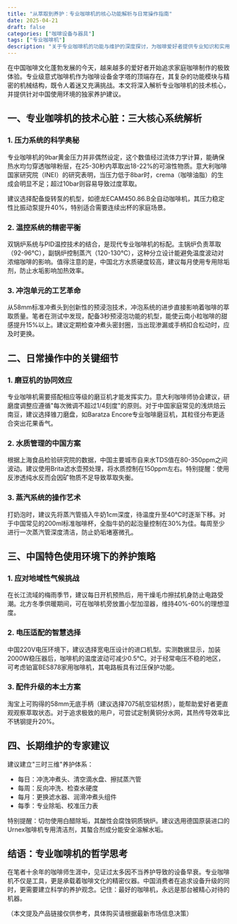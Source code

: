 ```yaml
---
title: "从萃取到养护：专业咖啡机的核心功能解析与日常操作指南"
date: 2025-04-21
draft: false
categories: ["咖啡设备与器具"]
tags: ["专业咖啡机"]
description: "关于专业咖啡机的功能与维护的深度探讨，为咖啡爱好者提供专业知识和实用指南。"
---
```


在中国咖啡文化蓬勃发展的今天，越来越多的爱好者开始追求家庭咖啡制作的极致体验。专业级意式咖啡机作为咖啡设备金字塔的顶端存在，其复杂的功能模块与精密的机械结构，既令人着迷又充满挑战。本文将深入解析专业咖啡机的技术核心，并提供针对中国使用环境的独家养护建议。

## 一、专业咖啡机的技术心脏：三大核心系统解析

### 1. 压力系统的科学奥秘
专业咖啡机的9bar黄金压力并非偶然设定，这个数值经过流体力学计算，能确保热水均匀穿透咖啡粉层，在25-30秒内萃取出18-22%的可溶性物质。意大利咖啡国家研究院（INEI）的研究表明，当压力低于8bar时，crema（咖啡油脂）的生成会明显不足；超过10bar则容易导致过度萃取。

建议选择配备旋转泵的机型，如德龙ECAM450.86.B全自动咖啡机，其压力稳定性比振动泵提升40%，特别适合需要连续出杯的家庭场景。

### 2. 温控系统的精密平衡
双锅炉系统与PID温控技术的结合，是现代专业咖啡机的标配。主锅炉负责萃取（92-96℃），副锅炉控制蒸汽（120-130℃），这种分立设计能避免温度波动对浓缩咖啡的影响。值得注意的是，中国北方水质硬度较高，建议每月使用专用除垢剂，防止水垢影响加热效率。

### 3. 冲泡单元的工艺革命
从58mm标准冲煮头到创新性的预浸泡技术，冲泡系统的进步直接影响着咖啡的萃取质量。笔者在测试中发现，配备3秒预浸泡功能的机型，能使云南小粒咖啡的甜感提升15%以上。建议定期检查冲煮头密封圈，当出现渗漏或手柄扣合松动时，应及时更换。

## 二、日常操作中的关键细节

### 1. 磨豆机的协同效应
专业咖啡机需要搭配相应等级的磨豆机才能发挥实力。意大利咖啡师协会建议，研磨度调整应遵循"每次微调不超过1/4刻度"的原则。对于中国家庭常见的浅烘焙云南豆，建议选择锥刀磨盘，如Baratza Encore专业咖啡磨豆机，其粒径分布更适合突出花果香气。

### 2. 水质管理的中国方案
根据上海食品检验研究院的数据，中国主要城市自来水TDS值在80-350ppm之间波动。建议使用Brita滤水壶预处理，将水质控制在150ppm左右。特别提醒：使用反渗透纯水反而会因矿物质不足导致萃取失衡。

### 3. 蒸汽系统的操作艺术
打奶泡时，建议先将蒸汽管插入牛奶1cm深度，待温度升至40℃时逐渐下移。对于中国常见的200ml标准咖啡杯，全脂牛奶的起泡量控制在30%为佳。每周至少进行一次蒸汽管深度清洁，防止奶垢堵塞微孔。

## 三、中国特色使用环境下的养护策略

### 1. 应对地域性气候挑战
在长江流域的梅雨季节，建议每日开机预热后，用干燥毛巾擦拭机身防止电路受潮。北方冬季供暖期间，可在咖啡机旁放置小型加湿器，维持40%-60%的理想湿度。

### 2. 电压适配的智慧选择
中国220V电压环境下，建议选择宽电压设计的进口机型。实测数据显示，加装2000W稳压器后，咖啡机的温度波动可减少0.5℃。对于经常电压不稳的地区，可考虑铂富BES878家用咖啡机，其电路板具有过压保护功能。

### 3. 配件升级的本土方案
淘宝上可购得的58mm无底手柄（建议选择7075航空铝材质），能帮助爱好者更直观观察萃取状态。对于追求极致的用户，可尝试定制黄铜分水网，其热传导效率比不锈钢提升20%。

## 四、长期维护的专家建议

建议建立"三时三维"养护体系：
- 每日：冲洗冲煮头、清空滴水盘、擦拭蒸汽管
- 每周：反向冲洗、检查水硬度
- 每月：更换滤水器、润滑冲煮头组件
- 每季：专业除垢、校准压力表

特别提醒：切勿使用白醋除垢，其酸性会腐蚀铜质锅炉。建议选用德国原装进口的Urnex咖啡机专用清洁剂，其螯合剂成分能安全溶解水垢。

## 结语：专业咖啡机的哲学思考

在笔者十余年的咖啡师生涯中，见证过太多因不当养护导致的设备早衰。专业咖啡机不仅是工具，更是承载着咖啡文化的精密仪器。中国消费者在追求设备升级的同时，更需要建立科学的养护观念。记住：最好的咖啡机，永远是那台被精心对待的机器。

（本文提及产品链接仅供参考，具体购买请根据最新市场信息决策）
